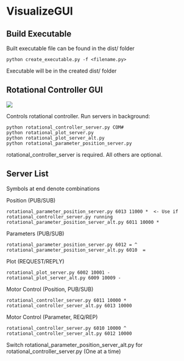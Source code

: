 # VisualizeGUI

## Build Executable
Built executable file can be found in the dist/ folder
```
python create_executable.py -f <filename.py>
```
Executable will be in the created dist/ folder

## Rotational Controller GUI
![](/doc/rotational_controller.gif)

Controls rotational controller. Run servers in background:
```
python rotational_controller_server.py COM#
python rotational_plot_server.py
python rotational_plot_server_alt.py
python rotational_parameter_position_server.py
```

rotational_controller_server is required. All others are optional.

## Server List
Symbols at end denote combinations

Position (PUB/SUB)
```
rotational_parameter_position_server.py 6013 11000 *  <- Use if rotational_controller_server.py running
rotational_parameter_position_server_alt.py 6011 10000 *
```

Parameters (PUB/SUB)
```
rotational_parameter_position_server.py 6012 = ^
rotational_parameter_position_server_alt.py 6010  =
```

Plot (REQUEST/REPLY)
```
rotational_plot_server.py 6002 10001 -
rotational_plot_server_alt.py 6009 10009 -
```

Motor Control (Position, PUB/SUB)
```
rotational_controller_server.py 6011 10000 *
rotational_controller_server_alt.py 6013 10000
```

Motor Control (Parameter, REQ/REP)
```
rotational_controller_server.py 6010 10000 ^
rotational_controller_server_alt.py 6012 10000
```

Switch rotational_parameter_position_server_alt.py for rotational_controller_server.py (One at a time)

